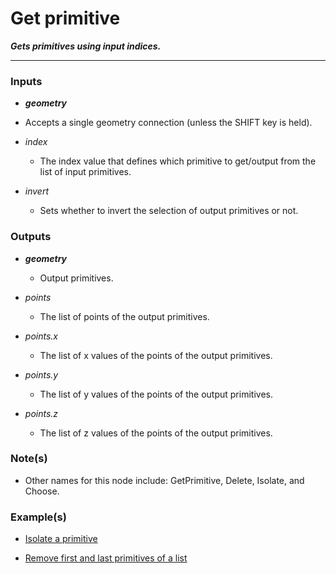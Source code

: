 # Get primitive

**_Gets primitives using input indices._**

---


### Inputs

* **_geometry_**

 * Accepts a single geometry connection (unless the SHIFT key is held).

* _index_

  * The index value that defines which primitive to get/output from the list of input primitives.

* _invert_

  * Sets whether to invert the selection of output primitives or not.


### Outputs

* **_geometry_**

  * Output primitives.

* _points_

  * The list of points of the output primitives.

* _points.x_

  * The list of x values of the points of the output primitives.

* _points.y_

  * The list of y values of the points of the output primitives.

* _points.z_

  * The list of z values of the points of the output primitives.


### Note(s)

* Other names for this node include: GetPrimitive, Delete, Isolate, and Choose.


### Example(s)

* <a href="https://creator.trimble.com/graph?assetURI=whp:edd918b2-3ef7-4c44-a011-e343b0d26a3c&version=latest" target="_blank">Isolate a primitive</a>

* <a href="https://creator.trimble.com/graph?assetURI=whp:a139e58d-add3-42ee-a461-f458268a8b72&version=latest" target="_blank">Remove first and last primitives of a list</a>
